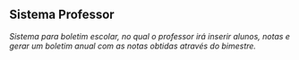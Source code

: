 ## Sistema Professor

*Sistema para boletim escolar, no qual o professor irá inserir alunos, notas e gerar um boletim anual com as notas obtidas através do bimestre.*